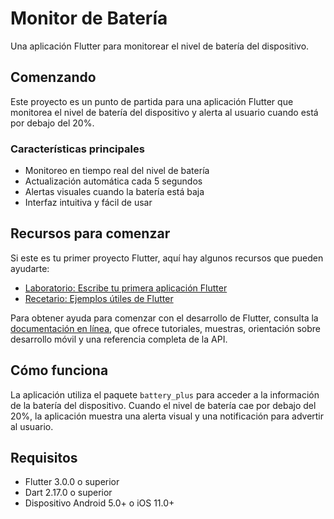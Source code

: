 # Monitor de Batería

Una aplicación Flutter para monitorear el nivel de batería del dispositivo.

## Comenzando

Este proyecto es un punto de partida para una aplicación Flutter que monitorea el nivel de batería del dispositivo y alerta al usuario cuando está por debajo del 20%.

### Características principales

- Monitoreo en tiempo real del nivel de batería
- Actualización automática cada 5 segundos
- Alertas visuales cuando la batería está baja
- Interfaz intuitiva y fácil de usar

## Recursos para comenzar

Si este es tu primer proyecto Flutter, aquí hay algunos recursos que pueden ayudarte:

- [Laboratorio: Escribe tu primera aplicación Flutter](https://docs.flutter.dev/get-started/codelab)
- [Recetario: Ejemplos útiles de Flutter](https://docs.flutter.dev/cookbook)

Para obtener ayuda para comenzar con el desarrollo de Flutter, consulta la
[documentación en línea](https://docs.flutter.dev/), que ofrece tutoriales,
muestras, orientación sobre desarrollo móvil y una referencia completa de la API.

## Cómo funciona

La aplicación utiliza el paquete `battery_plus` para acceder a la información de la batería del dispositivo. Cuando el nivel de batería cae por debajo del 20%, la aplicación muestra una alerta visual y una notificación para advertir al usuario.

## Requisitos

- Flutter 3.0.0 o superior
- Dart 2.17.0 o superior
- Dispositivo Android 5.0+ o iOS 11.0+



